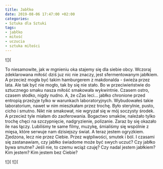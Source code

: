 ```yaml
---
title: Jabłko
date: 2019-08-06 17:47:00 +02:00
categories:
- Sztuka dla Sztuki
tags:
- jabłko
- miłość
- uczucia
- sztuka miłości
---
```


![](

To niesamowite, jak w mgnieniu oka stajemy się dla siebie obcy. Wczoraj
zdeklarowana miłość dziś juz nic nie znaczy, jest sfermentowanym jabłkiem. A przecież mogła być takim hamburgerem z makdonalda - świeża przez lata. Ale tak być nie mogło, tak by się nie stało. Bo w przeciwieństwie do sztucznego smaku nasza miłość smakowała wykwintnie. Czasem ostro, czasem słodko, nigdy nudno. A, że cZas leci... jabłko chronione przed entropią przeżyje tylko w warunkach laboratoryjnych. Wybudowałeś takie laboratorium, nawet w nim mieszkałam przez trochę. Było sterylnie, pusto, cicho i smutno. Nikt nie smakował, nie wgryzał się w mój soczysty środek. A przecież tyle miałam do zaoferowania. Bogactwo smaków, należało tylko trochę chęci na szczypnięcie, nadgryzienie, polizanie. Zaraz by się okazało ile nas łączy. Lubiliśmy te same filmy, muzykę, śmialiśmy się wspólnie z mięsa, które serwuje nam dzisiejszy świat. A teraz jestem ogryzkiem. Zjedzona, lecz nie przez Ciebie. Przez wątpliwości, smutek i ból. I czasami się zastanawiam, czy jabłko świadome może być swych uczuć? Czy jabłko bywa smutne? Jeśli nie, to czemu wciąż czuję? Czy nadal jestem jabłkiem? Kim jestem? Kim jestem bez Ciebie?

![](
![](
